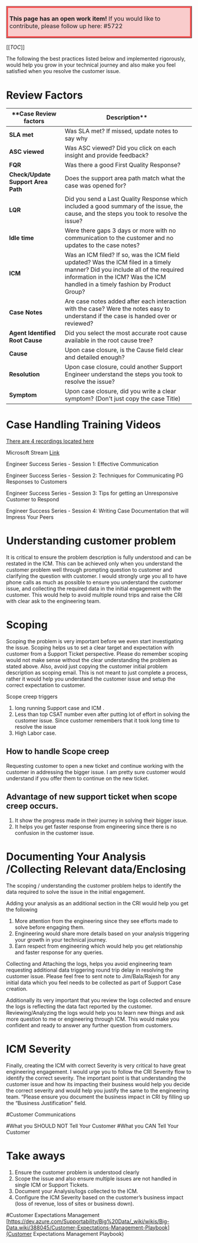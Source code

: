 <table border="1";bgcolor="#ffa7a7";>
<tr>
  <td style='border-style:solid;border-color:#f64e4e;background-color:#f9cccc;border-width:3pt; 
vertical-align:top;width:8in;padding:2.0pt 3.0pt 2.0pt 3.0pt'>  

<b> This page has an open work item! </b>
If you would like to contribute, please follow up here:
#5722
</td>
</tr>
</table>

[[_TOC_]]


The following the best practices listed below and implemented rigorously, would help you grow in your technical journey and also make you feel satisfied when you resolve the customer issue.

# Review Factors
| ****Case Review factors** | **Description**** |
|--|--|
| **SLA met** | Was SLA met? If missed, update notes to say why |
| **ASC viewed** | Was ASC viewed? Did you click on each insight and provide feedback? |
|**FQR**  | Was there a good First Quality Response? |
| **Check/Update Support Area Path** | Does the support area path match what the case was opened for? |
| **LQR** | Did you send a Last Quality Response which included a good summary of the issue, the cause, and the steps you took to resolve the issue? |
| **Idle time**  | Were there gaps 3 days or more with no communication to the customer and no updates to the case notes? |
| **ICM** | Was an ICM filed? If so, was the ICM field updated? Was the ICM filed in a timely manner? Did you include all of the required information in the ICM? Was the ICM handled in a timely fashion by Product Group? |
| **Case Notes** | Are case notes added after each interaction with the case? Were the notes easy to understand if the case is handed over or reviewed? |
| **Agent Identified Root Cause** | Did you select the most accurate root cause available in the root cause tree? |
| **Cause** | Upon case closure, is the Cause field clear and detailed enough? |
| **Resolution** | Upon case closure, could another Support Engineer understand the steps you took to resolve the issue? |
| **Symptom** | Upon case closure, did you write a clear symptom? (Don't just copy the case Title) |

# Case Handling Training Videos

[There are 4 recordings located here](https://teams.microsoft.com/l/channel/19%3ab0025c29eb9c46608347ed4034cbc011%40thread.skype/Training?groupId=d6c5d9c8-f14e-4cb6-a79a-1874c3b84cb6&tenantId=72f988bf-86f1-41af-91ab-2d7cd011db47) 

Microsoft Stream [Link](https://msit.microsoftstream.com/channel/283a6521-5684-4415-ae36-29d694264e5f)

Engineer Success Series - Session 1: Effective Communication

Engineer Success Series - Session 2: Techniques for Communicating PG Responses to Customers

Engineer Success Series - Session 3: Tips for getting an Unresponsive Customer to Respond

Engineer Success Series - Session 4: Writing Case Documentation that will Impress Your Peers



# Understanding customer problem
It is critical to ensure the problem description is fully understood and can be restated in the ICM.  This can be achieved only when you understand the customer problem well through prompting question to customer and clarifying the question with customer.  I would strongly urge you all to have  phone calls as much as possible to ensure you understand the customer issue, and collecting the required data in the initial engagement with the customer.  This would help to avoid multiple round trips and raise the CRI with clear ask to the engineering team.

# Scoping
Scoping the problem is very important before we even start investigating the issue.  Scoping helps us to set a clear target and expectation with customer from a Support Ticket perspective.    Please do remember scoping would not make sense without the clear understanding the problem as stated above.
Also, avoid just copying the customer initial problem description as scoping email.  This is not meant to just complete a process, rather it would help you understand the customer issue and setup the correct expectation to customer.

Scope creep triggers 
1.	long running Support case and ICM .   
2.	Less than top CSAT number even after putting lot of effort in solving the customer issue.  Since customer remembers that it took long time to resolve the issue
3.	High Labor case.

## How to handle Scope creep
Requesting customer to open a new ticket  and continue working with the customer in addressing  the bigger issue.  I am pretty sure customer would understand if you offer them to continue on the new ticket.


## Advantage of new support ticket when scope creep occurs.

1.	It show the progress made in their journey in solving their bigger issue.
2.	It helps you get faster response from engineering since there is no confusion in the customer issue.

# Documenting Your Analysis /Collecting Relevant data/Enclosing

The scoping / understanding the customer problem helps to identify the data required to solve the issue in the initial engagement.   

Adding your analysis as an additional section in the CRI would help you get the following
1.	More attention from the engineering since they see efforts made to solve before engaging them.  
2.	Engineering would share more details based on your analysis triggering your growth in your technical journey.
3.	Earn respect from engineering which would help you get relationship and faster response for any queries.

Collecting and Attaching the logs, helps you avoid engineering team requesting additional data  triggering round trip delay in resolving  the customer issue.   Please feel free to sent note to Jim/Bala/Rajesh for any initial data which you feel needs to be collected as part of Support Case creation.

Additionally its very important that you review the logs collected and ensure the logs is reflecting the data fact reported by the customer.   Reviewing/Analyzing the logs would help you to learn new things and ask more question to me or engineering through ICM. This would make you confident and ready to answer any further question from customers.

# ICM Severity
Finally, creating the ICM with correct Severity is very critical to have  great engineering engagement.  I would urge you to follow the CRI  Severity flow  to identify the correct severity.  The important point is that understanding the customer issue and how its impacting their business would help you decide the correct severity and would help you justify the same to the engineering team.   “Please ensure you document the business impact in CRI by filling up the “Business Justification” field.

#Customer Communications

#What you SHOULD NOT Tell Your Customer
#What you CAN Tell Your Customer

# Take aways
1.	Ensure the customer problem is understood clearly
2.	Scope the issue and also ensure multiple issues are not handled in single ICM or Support Tickets.
3.	Document your Analysis/logs collected to the ICM.
4.	Configure the ICM Severity based on the customer’s business impact (loss of revenue, loss of sites or business down).

#Customer Expectations Management 
[https://dev.azure.com/Supportability/Big%20Data/_wiki/wikis/Big-Data.wiki/388045/Customer-Expectations-Management-Playbook](Customer Expectations Management Playbook)
